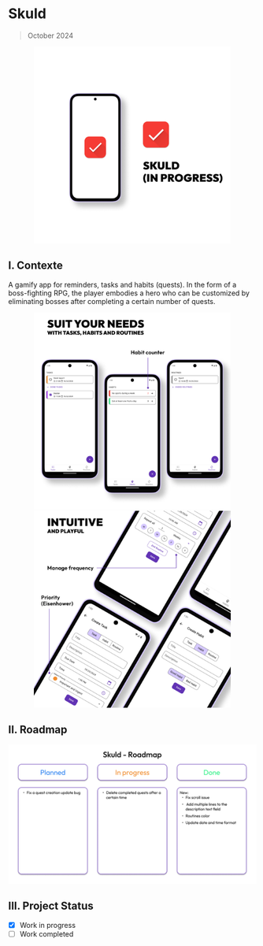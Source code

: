 # Skuld

> October 2024

<p align="center">
  <img width="400" alt="Page 1" src="assets/readme/Page 1.jpg">
</p>


## I. Contexte

A gamify app for reminders, tasks and habits (quests). In the form of a boss-fighting RPG, the player embodies a hero who can be customized by eliminating bosses after completing a certain number of quests.

<p align="center">
  <img width="400" alt="Page 2" src="assets/readme/Page 2.jpg">
  <img width="400" alt="Page 3" src="assets/readme/Page 3.jpg">
</p>

## II. Roadmap

<p align="center">
  <img width="720" alt="Roadmap" src="assets/readme/Skuld_Roadmap.jpg">
</p>

## III. Project Status

- [X] Work in progress
- [ ] Work completed
